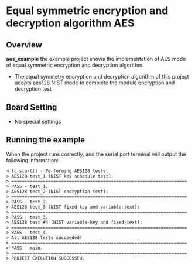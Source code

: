 # Equal symmetric encryption and decryption algorithm AES
## Overview

**aes_example** the example project shows the implementation of AES mode of equal symmetric encryption and decryption algorithm.
- The equal symmetry encryption and decryption algorithm of this project adopts aes128 NIST mode to complete the module encryption and decryption test.

## Board Setting

- No special settings

## Running the example

When the project runs correctly, and the serial port terminal will output the following information:
```
> tc_start() - Performing AES128 tests:
> AES128 test_1 (NIST key schedule test):
> ===================================================================
> PASS - test_1.
> AES128 test_2 (NIST encryption test):
> ===================================================================
> PASS - test_2.
> AES128 test_3 (NIST fixed-key and variable-text):
> ===================================================================
> PASS - test_3.
> AES128 test #4 (NIST variable-key and fixed-text):
> ===================================================================
> PASS - test_4.
> All AES128 tests succeeded!
> ===================================================================
> PASS - main.
> ===================================================================
> PROJECT EXECUTION SUCCESSFUL
```